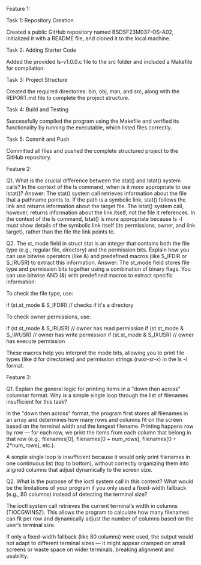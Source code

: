 Feature 1:

Task 1: Repository Creation

Created a public GitHub repository named BSDSF23M037-OS-A02, initialized it with a README file, and cloned it to the local machine.

Task 2: Adding Starter Code

Added the provided ls-v1.0.0.c file to the src folder and included a Makefile for compilation.

Task 3: Project Structure

Created the required directories: bin, obj, man, and src, along with the REPORT.md file to complete the project structure.

Task 4: Build and Testing

Successfully compiled the program using the Makefile and verified its functionality by running the executable, which listed files correctly.

Task 5: Commit and Push

Committed all files and pushed the complete structured project to the GitHub repository.


Feature 2:

Q1. What is the crucial difference between the stat() and lstat() system calls? In the context of the ls command, when is it more appropriate to use lstat()?
Answer:
The stat() system call retrieves information about the file that a pathname points to. If the path is a symbolic link, stat() follows the link and returns information about the target file.
The lstat() system call, however, returns information about the link itself, not the file it references.
In the context of the ls command, lstat() is more appropriate because ls -l must show details of the symbolic link itself (its permissions, owner, and link target), rather than the file the link points to.

Q2. The st_mode field in struct stat is an integer that contains both the file type (e.g., regular file, directory) and the permission bits. Explain how you can use bitwise operators (like &) and predefined macros (like S_IFDIR or S_IRUSR) to extract this information.
Answer:
The st_mode field stores file type and permission bits together using a combination of binary flags.
You can use bitwise AND (&) with predefined macros to extract specific information:

To check the file type, use:

if (st.st_mode & S_IFDIR)  // checks if it's a directory


To check owner permissions, use:

if (st.st_mode & S_IRUSR)  // owner has read permission
if (st.st_mode & S_IWUSR)  // owner has write permission
if (st.st_mode & S_IXUSR)  // owner has execute permission


These macros help you interpret the mode bits, allowing you to print file types (like d for directories) and permission strings (rwxr-xr-x) in the ls -l format.

Feature 3:

Q1. Explain the general logic for printing items in a "down then across" columnar format. Why is a simple single loop through the list of filenames insufficient for this task?

In the "down then across" format, the program first stores all filenames in an array and determines how many rows and columns fit on the screen based on the terminal width and the longest filename.
Printing happens row by row — for each row, we print the items from each column that belong in that row (e.g., filenames[0], filenames[0 + num_rows], filenames[0 + 2*num_rows], etc.).

A simple single loop is insufficient because it would only print filenames in one continuous list (top to bottom), without correctly organizing them into aligned columns that adjust dynamically to the screen size.

Q2. What is the purpose of the ioctl system call in this context? What would be the limitations of your program if you only used a fixed-width fallback (e.g., 80 columns) instead of detecting the terminal size?

The ioctl system call retrieves the current terminal’s width in columns (TIOCGWINSZ). This allows the program to calculate how many filenames can fit per row and dynamically adjust the number of columns based on the user’s terminal size.

If only a fixed-width fallback (like 80 columns) were used, the output would not adapt to different terminal sizes — it might appear cramped on small screens or waste space on wider terminals, breaking alignment and usability.

